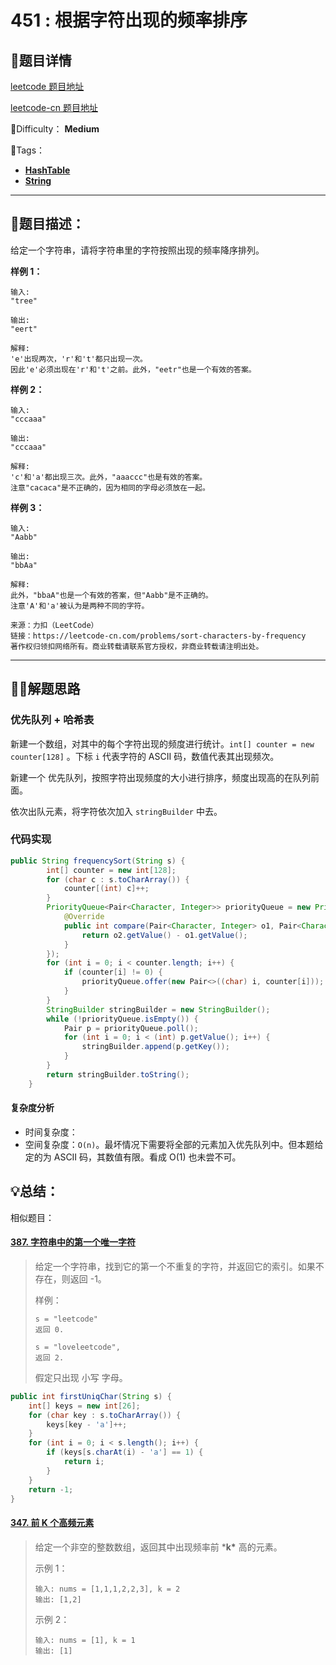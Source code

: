 # 451 : 根据字符出现的频率排序

## 📌题目详情

[leetcode 题目地址](https://leetcode.com/problems/sort-characters-by-frequency/)

[leetcode-cn 题目地址](https://leetcode-cn.com/problems/sort-characters-by-frequency/)

📗Difficulty：	**Medium**	

🎯Tags：

+ **[HashTable](https://leetcode.com/tag/hash-table/)** 
+ **[String](https://leetcode.com/tag/string/)**

---

## 📃题目描述：

给定一个字符串，请将字符串里的字符按照出现的频率降序排列。

**样例 1：**

```
输入:
"tree"

输出:
"eert"

解释:
'e'出现两次，'r'和't'都只出现一次。
因此'e'必须出现在'r'和't'之前。此外，"eetr"也是一个有效的答案。
```



**样例 2：**

```
输入:
"cccaaa"

输出:
"cccaaa"

解释:
'c'和'a'都出现三次。此外，"aaaccc"也是有效的答案。
注意"cacaca"是不正确的，因为相同的字母必须放在一起。
```



**样例 3：**

```
输入:
"Aabb"

输出:
"bbAa"

解释:
此外，"bbaA"也是一个有效的答案，但"Aabb"是不正确的。
注意'A'和'a'被认为是两种不同的字符。

来源：力扣（LeetCode）
链接：https://leetcode-cn.com/problems/sort-characters-by-frequency
著作权归领扣网络所有。商业转载请联系官方授权，非商业转载请注明出处。
```



****

## 🏹🎯解题思路

### 优先队列 + 哈希表

新建一个数组，对其中的每个字符出现的频度进行统计。`int[] counter = new counter[128]` 。下标 `i` 代表字符的 ASCII 码，数值代表其出现频次。

新建一个 优先队列，按照字符出现频度的大小进行排序，频度出现高的在队列前面。

依次出队元素，将字符依次加入 `stringBuilder` 中去。

### 代码实现

```java
public String frequencySort(String s) {
        int[] counter = new int[128];
        for (char c : s.toCharArray()) {
            counter[(int) c]++;
        }
        PriorityQueue<Pair<Character, Integer>> priorityQueue = new PriorityQueue<>(new Comparator<Pair<Character, Integer>>() {
            @Override
            public int compare(Pair<Character, Integer> o1, Pair<Character, Integer> o2) {
                return o2.getValue() - o1.getValue();
            }
        });
        for (int i = 0; i < counter.length; i++) {
            if (counter[i] != 0) {
                priorityQueue.offer(new Pair<>((char) i, counter[i]));
            }
        }
        StringBuilder stringBuilder = new StringBuilder();
        while (!priorityQueue.isEmpty()) {
            Pair p = priorityQueue.poll();
            for (int i = 0; i < (int) p.getValue(); i++) {
                stringBuilder.append(p.getKey());
            }
        }
        return stringBuilder.toString();
    }
```



#### 复杂度分析

+ 时间复杂度：
+ 空间复杂度：`O(n)`。最坏情况下需要将全部的元素加入优先队列中。但本题给定的为 ASCII 码，其数值有限。看成 O(1) 也未尝不可。



## 💡总结：



相似题目：

#### [387. 字符串中的第一个唯一字符](https://leetcode-cn.com/problems/first-unique-character-in-a-string/)

> 给定一个字符串，找到它的第一个不重复的字符，并返回它的索引。如果不存在，则返回 -1。
>
> 样例：
>
> ```
> s = "leetcode"
> 返回 0.
> 
> s = "loveleetcode",
> 返回 2.
> ```
>
> 假定只出现 小写 字母。

```java
public int firstUniqChar(String s) {
    int[] keys = new int[26];
    for (char key : s.toCharArray()) {
        keys[key - 'a']++;
    }
    for (int i = 0; i < s.length(); i++) {
        if (keys[s.charAt(i) - 'a'] == 1) {
            return i;
        }
    }
    return -1;
}
```



#### [347. 前 K 个高频元素](https://leetcode-cn.com/problems/top-k-frequent-elements/)

> 给定一个非空的整数数组，返回其中出现频率前 ***k\*** 高的元素。
>
> 示例 1：
>
> ```
> 输入: nums = [1,1,1,2,2,3], k = 2
> 输出: [1,2]
> ```
>
> 示例 2：
>
> ```
> 输入: nums = [1], k = 1
> 输出: [1]
> ```

